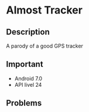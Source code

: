 # Almost Tracker
##  Description
A parody of a good GPS tracker

## Important
- Android 7.0
- API livel 24

##  Problems
